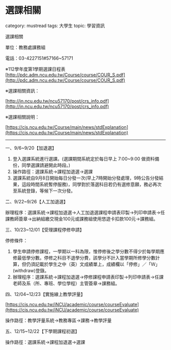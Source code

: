 # 選課相關

category: mustread
tags: 大學生
topic: 學習資訊

選課相關

單位：教務處課務組

電話：03-4227151#57166~57171

※112學年度第1學期選課日程表[http://pdc.adm.ncu.edu.tw/Course/course/COUR_S.pdf](http://pdc.adm.ncu.edu.tw/Course/course/COUR_S.pdf)

※選課相關資訊：

[http://in.ncu.edu.tw/ncu57170/post/crs_info.pdf](http://in.ncu.edu.tw/ncu57170/post/crs_info.pdf)

※選課相關說明：

[https://cis.ncu.edu.tw/Course/main/news/stdExplanation](https://cis.ncu.edu.tw/Course/main/news/stdExplanation)

---

一、9/6~9/20【加退選】

1. 登入選課系統進行選課。(選課期間系統定於每日早上 7:00~9:00 做資料備份，同學選課請避開此時段。)
2. 操作路徑：選課系統->課程加退選->選課
3. 選課系統自9月8日開始每日分發一次(早上7時開始分發處理，9時公告分發結果，這段時間系統暫停服務)，同學對於落選科目若仍有選修意願，務必再次至系統登錄，等候下一次分發。

二、9/22~9/26【人工加退選】

辦理程序：選課系統->課程加退選->人工加退選課程申請表印製->列印申請表->任課教師簽章->出納組繳交現金100元或課務組使用悠遊卡扣款100元->課務組。

三、10/23~12/01【受理課程停修申請】

停修條件：

1. 學生申請停修課程，一學期以一科為限，惟停修後之學分數不得少於每學期應修最低學分數。停修之科目不退學分費，該學分不計入當學期所修學分數計算，但仍須記載於學生之中（英）文成績單上，成績欄以「停修」／「Ｗ」(withdraw)登錄。
2. 辦理程序：選課系統->課程加退選->停修課程申請表印製->列印申請表->任課老師及系（所、專班、學位學程）主管簽章->課務組。

四、12/04~12/23【實施線上教學評量】

[https://cis.ncu.edu.tw/iNCU/academic/course/courseEvaluate](https://cis.ncu.edu.tw/iNCU/academic/course/courseEvaluate)

操作路徑：教學評量系統->教務專區->課務->教學評量

五、12/15~12/22【下學期課程初選】

操作路徑：選課系統->課程加退選->選課